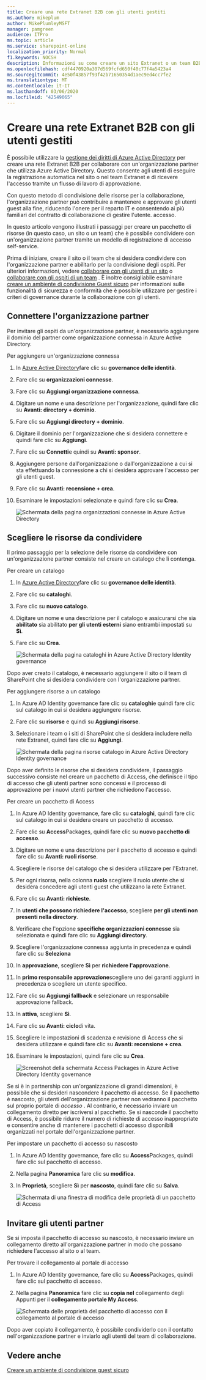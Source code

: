 ```yaml
---
title: Creare una rete Extranet B2B con gli utenti gestiti
ms.author: mikeplum
author: MikePlumleyMSFT
manager: pamgreen
audience: ITPro
ms.topic: article
ms.service: sharepoint-online
localization_priority: Normal
f1.keywords: NOCSH
description: Informazioni su come creare un sito Extranet o un team B2B con gli utenti Guest gestiti provenienti da un'organizzazione partner.
ms.openlocfilehash: cdf4470920a307d569fcfd650f40c77f4a5423a4
ms.sourcegitcommit: 4e50f43857f93f42b71650354d1aec9ed4cc7fe2
ms.translationtype: MT
ms.contentlocale: it-IT
ms.lasthandoff: 03/06/2020
ms.locfileid: "42549065"
---
```

# <a name="create-a-b2b-extranet-with-managed-guests"></a>Creare una rete Extranet B2B con gli utenti gestiti

È possibile utilizzare la [gestione dei diritti di Azure Active Directory](https://docs.microsoft.com/azure/active-directory/governance/entitlement-management-overview) per creare una rete Extranet B2B per collaborare con un'organizzazione partner che utilizza Azure Active Directory. Questo consente agli utenti di eseguire la registrazione automatica nel sito o nel team Extranet e di ricevere l'accesso tramite un flusso di lavoro di approvazione.

Con questo metodo di condivisione delle risorse per la collaborazione, l'organizzazione partner può contribuire a mantenere e approvare gli utenti guest alla fine, riducendo l'onere per il reparto IT e consentendo ai più familiari del contratto di collaborazione di gestire l'utente. accesso.

In questo articolo vengono illustrati i passaggi per creare un pacchetto di risorse (in questo caso, un sito o un team) che è possibile condividere con un'organizzazione partner tramite un modello di registrazione di accesso self-service. 

Prima di iniziare, creare il sito o il team che si desidera condividere con l'organizzazione partner e abilitarlo per la condivisione degli ospiti. Per ulteriori informazioni, vedere [collaborare con gli utenti di un sito](collaborate-in-a-site.md) o [collaborare con gli ospiti di un team](collaborate-as-a-team.md) . È inoltre consigliabile esaminare [creare un ambiente di condivisione Guest sicuro](create-a-secure-guest-sharing-environment.md) per informazioni sulle funzionalità di sicurezza e conformità che è possibile utilizzare per gestire i criteri di governance durante la collaborazione con gli utenti.

## <a name="connect-the-partner-organization"></a>Connettere l'organizzazione partner

Per invitare gli ospiti da un'organizzazione partner, è necessario aggiungere il dominio del partner come organizzazione connessa in Azure Active Directory.

Per aggiungere un'organizzazione connessa
1. In [Azure Active Directory](https://aad.portal.azure.com)fare clic su **governance delle identità**.
2. Fare clic su **organizzazioni connesse**.
4. Fare clic su **Aggiungi organizzazione connessa**.
5. Digitare un nome e una descrizione per l'organizzazione, quindi fare clic su **Avanti: directory + dominio**.
6. Fare clic su **Aggiungi directory + dominio**.
7. Digitare il dominio per l'organizzazione che si desidera connettere e quindi fare clic su **Aggiungi**.
8. Fare clic su **Connetti**e quindi su **Avanti: sponsor**.
9. Aggiungere persone dall'organizzazione o dall'organizzazione a cui si sta effettuando la connessione a chi si desidera approvare l'accesso per gli utenti guest.
10. Fare clic su **Avanti: recensione + crea**.
11. Esaminare le impostazioni selezionate e quindi fare clic su **Crea**.

    ![Schermata della pagina organizzazioni connesse in Azure Active Directory](media/identity-governance-connected-organizations.png)

## <a name="choose-the-resources-to-share"></a>Scegliere le risorse da condividere

Il primo passaggio per la selezione delle risorse da condividere con un'organizzazione partner consiste nel creare un catalogo che li contenga.

Per creare un catalogo
1. In [Azure Active Directory](https://aad.portal.azure.com)fare clic su **governance delle identità**.
2. Fare clic su **cataloghi**.
3. Fare clic su **nuovo catalogo**.
4. Digitare un nome e una descrizione per il catalogo e assicurarsi che sia **abilitato** sia abilitato **per gli utenti esterni** siano entrambi impostati su **Sì**.
5. Fare clic su **Crea**.

   ![Schermata della pagina cataloghi in Azure Active Directory Identity governance](media/identity-governance-catalogs.png)

Dopo aver creato il catalogo, è necessario aggiungere il sito o il team di SharePoint che si desidera condividere con l'organizzazione partner.

Per aggiungere risorse a un catalogo
1. In Azure AD Identity governance fare clic su **cataloghi**e quindi fare clic sul catalogo in cui si desidera aggiungere risorse.
2. Fare clic su **risorse** e quindi su **Aggiungi risorse**.
3. Selezionare i team o i siti di SharePoint che si desidera includere nella rete Extranet, quindi fare clic su **Aggiungi**.

   ![Schermata della pagina risorse catalogo in Azure Active Directory Identity governance](media/identity-governance-catalog-resource.png)

Dopo aver definito le risorse che si desidera condividere, il passaggio successivo consiste nel creare un pacchetto di Access, che definisce il tipo di accesso che gli utenti partner sono concessi e il processo di approvazione per i nuovi utenti partner che richiedono l'accesso.

Per creare un pacchetto di Access
1. In Azure AD Identity governance, fare clic su **cataloghi**, quindi fare clic sul catalogo in cui si desidera creare un pacchetto di accesso.
2. Fare clic su **Access**Packages, quindi fare clic su **nuovo pacchetto di accesso**.
3. Digitare un nome e una descrizione per il pacchetto di accesso e quindi fare clic su **Avanti: ruoli risorse**.
4. Scegliere le risorse del catalogo che si desidera utilizzare per l'Extranet.
5. Per ogni risorsa, nella colonna **ruolo** scegliere il ruolo utente che si desidera concedere agli utenti guest che utilizzano la rete Extranet.
6. Fare clic su **Avanti: richieste**.
7. In **utenti che possono richiedere l'accesso**, scegliere **per gli utenti non presenti nella directory**.
8. Verificare che l'opzione **specifiche organizzazioni connesse** sia selezionata e quindi fare clic su **Aggiungi directory**.
9. Scegliere l'organizzazione connessa aggiunta in precedenza e quindi fare clic su **Seleziona**
10. In **approvazione**, scegliere **Sì** per **richiedere l'approvazione**.
11. In **primo responsabile approvazione**scegliere uno dei garanti aggiunti in precedenza o scegliere un utente specifico.
12. Fare clic su **Aggiungi fallback** e selezionare un responsabile approvazione fallback.
13. In **attiva**, scegliere **Sì**.
14. Fare clic su **Avanti: ciclo**di vita.
15. Scegliere le impostazioni di scadenza e revisione di Access che si desidera utilizzare e quindi fare clic su **Avanti: recensione + crea**.
16. Esaminare le impostazioni, quindi fare clic su **Crea**.

    ![Screenshot della schermata Access Packages in Azure Active Directory Identity governance](media/identity-governance-access-packages.png)

Se si è in partnership con un'organizzazione di grandi dimensioni, è possibile che si desideri nascondere il pacchetto di accesso. Se il pacchetto è nascosto, gli utenti dell'organizzazione partner non vedranno il pacchetto sul proprio portale di *accesso* . Al contrario, è necessario inviare un collegamento diretto per iscriversi al pacchetto. Se si nasconde il pacchetto di Access, è possibile ridurre il numero di richieste di accesso inappropriate e consentire anche di mantenere i pacchetti di accesso disponibili organizzati nel portale dell'organizzazione partner.

Per impostare un pacchetto di accesso su nascosto
1. In Azure AD Identity governance, fare clic su **Access**Packages, quindi fare clic sul pacchetto di accesso.
2. Nella pagina **Panoramica** fare clic su **modifica**.
3. In **Proprietà**, scegliere **Sì** per **nascosto**, quindi fare clic su **Salva**.

   ![Schermata di una finestra di modifica delle proprietà di un pacchetto di Access](media/identity-governance-access-package-hidden.png)

## <a name="invite-partner-users"></a>Invitare gli utenti partner

Se si imposta il pacchetto di accesso su nascosto, è necessario inviare un collegamento diretto all'organizzazione partner in modo che possano richiedere l'accesso al sito o al team.

Per trovare il collegamento al portale di accesso
1. In Azure AD Identity governance, fare clic su **Access**Packages, quindi fare clic sul pacchetto di accesso.
2. Nella pagina **Panoramica** fare clic su **copia nel** collegamento degli Appunti per il **collegamento portale My Access**.

   ![Schermata delle proprietà del pacchetto di accesso con il collegamento al portale di accesso](media/identity-governance-access-portal-link.png)

Dopo aver copiato il collegamento, è possibile condividerlo con il contatto nell'organizzazione partner e inviarlo agli utenti del team di collaborazione.

## <a name="see-also"></a>Vedere anche

[Creare un ambiente di condivisione guest sicuro](create-a-secure-guest-sharing-environment.md)


